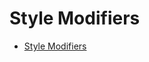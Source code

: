 # Style Modifiers

- [Style Modifiers](https://learnprompting.org/docs/image_prompting/style_modifiers)
